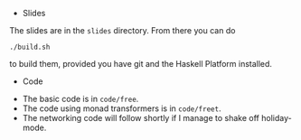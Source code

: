 
* Slides

The slides are in the `slides` directory.
From there you can do
```
./build.sh
```
to build them, provided you have git and the Haskell Platform installed.

* Code

- The basic code is in `code/free`.
- The code using monad transformers is in `code/freet`.
- The networking code will follow shortly if I manage to shake off holiday-mode.

